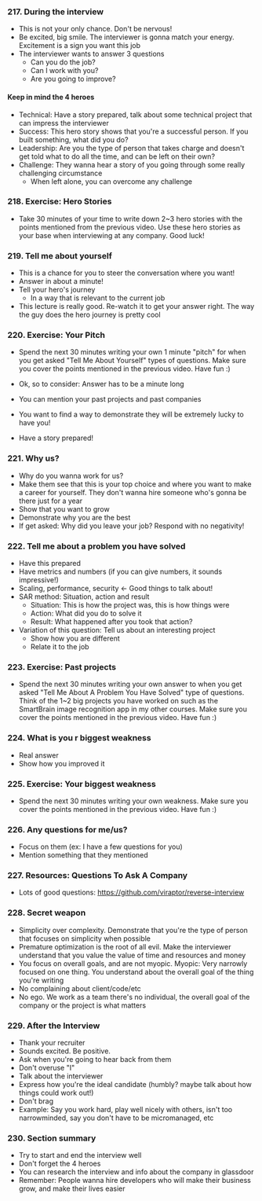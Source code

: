 ### 217. During the interview
- This is not your only chance. Don't be nervous!
- Be excited, big smile. The interviewer is gonna match your energy. Excitement is a sign you want this job
- The interviewer wants to answer 3 questions
    - Can you do the job?
    - Can I work with you?
    - Are you going to improve?

#### Keep in mind the 4 heroes
- Technical: Have a story prepared, talk about some technical project that can impress the interviewer
- Success: This hero story shows that you're a successful person. If you built something, what did you do?
- Leadership: Are you the type of person that takes charge and doesn't get told what to do all the time, and can be left on their own?
- Challenge: They wanna hear a story of you going through some really challenging circumstance
    - When left alone, you can overcome any challenge

### 218. Exercise: Hero Stories
- Take 30 minutes of your time to write down 2~3 hero stories with the points mentioned from the previous video. Use these hero stories as your base when interviewing at any company. Good luck!

### 219. Tell me about yourself
- This is a chance for you to steer the conversation where you want! 
- Answer in about a minute!
- Tell your hero's journey
    - In a way that is relevant to the current job
- This lecture is really good. Re-watch it to get your answer right. The way the guy does the hero journey is pretty cool

### 220. Exercise: Your Pitch
- Spend the next 30 minutes writing your own 1 minute "pitch" for when you get asked "Tell Me About Yourself" types of questions. Make sure you cover the points mentioned in the previous video. Have fun :)

- Ok, so to consider: Answer has to be a minute long
- You can mention your past projects and past companies
- You want to find a way to demonstrate they will be extremely lucky to have you!
- Have a story prepared!

### 221. Why us?
- Why do you wanna work for us?
- Make them see that this is your top choice and where you want to make a career for yourself. They don't wanna hire someone who's gonna be there just for a year
- Show that you want to grow
- Demonstrate why you are the best
- If get asked: Why did you leave your job? Respond with no negativity!

### 222. Tell me about a problem you have solved
- Have this prepared
- Have metrics and numbers (if you can give numbers, it sounds impressive!)
- Scaling, performance, security <- Good things to talk about!
- SAR method: Situation, action and result
    - Situation: This is how the project was, this is how things were
    - Action: What did you do to solve it
    - Result: What happened after you took that action?
- Variation of this question: Tell us about an interesting project
    - Show how you are different
    - Relate it to the job

### 223. Exercise: Past projects 
- Spend the next 30 minutes writing your own answer to when you get asked "Tell Me About A Problem You Have Solved" type of questions. Think of the 1~2 big projects you have worked on such as the SmartBrain image recognition app in my other courses.  Make sure you cover the points mentioned in the previous video. Have fun :)

### 224. What is you r biggest weakness
- Real answer
- Show how you improved it

### 225. Exercise: Your biggest weakness
- Spend the next 30 minutes writing your own weakness. Make sure you cover the points mentioned in the previous video. Have fun :)

### 226. Any questions for me/us?
- Focus on them (ex: I have a few questions for you)
- Mention something that they mentioned 

### 227. Resources: Questions To Ask A Company
- Lots of good questions: https://github.com/viraptor/reverse-interview

### 228. Secret weapon
- Simplicity over complexity. Demonstrate that you're the type of person that focuses on simplicity when possible
- Premature optimization is the root of all evil. Make the interviewer understand that you value the value of time and resources and money
- You focus on overall goals, and are not myopic. Myopic: Very narrowly focused on one thing. You understand about the overall goal of the thing you're writing
- No complaining about client/code/etc
- No ego. We work as a team there's no individual, the overall goal of the company or the project is what matters

### 229. After the Interview
- Thank your recruiter
- Sounds excited. Be positive.
- Ask when you're going to hear back from them
- Don't overuse "I"
- Talk about the interviewer
- Express how you're the ideal candidate (humbly? maybe talk about how things could work out!)
- Don't brag
- Example: Say you work hard, play well nicely with others, isn't too narrowminded, say you don't have to be micromanaged, etc

### 230. Section summary
- Try to start and end the interview well
- Don't forget the 4 heroes
- You can research the interview and info about the company in glassdoor
- Remember: People wanna hire developers who will make their business grow, and make their lives easier
